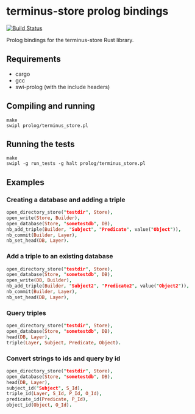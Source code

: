 # terminus-store prolog bindings

[![Build Status](https://travis-ci.com/terminusdb/terminus_store_prolog.svg?branch=master)](https://travis-ci.com/terminusdb/terminus_store_prolog)

Prolog bindings for the terminus-store Rust library.

## Requirements

* cargo
* gcc
* swi-prolog (with the include headers)

## Compiling and running

```
make
swipl prolog/terminus_store.pl
```

## Running the tests
```
make
swipl -g run_tests -g halt prolog/terminus_store.pl
```


## Examples

### Creating a database and adding a triple

```prolog
open_directory_store("testdir", Store),
open_write(Store, Builder),
open_database(Store, "sometestdb", DB),
nb_add_triple(Builder, "Subject", "Predicate", value("Object")),
nb_commit(Builder, Layer),
nb_set_head(DB, Layer).
```

### Add a triple to an existing database

```prolog
open_directory_store("testdir", Store),
open_database(Store, "sometestdb", DB),
open_write(DB, Builder),
nb_add_triple(Builder, "Subject2", "Predicate2", value("Object2")),
nb_commit(Builder, Layer),
nb_set_head(DB, Layer),
```

### Query triples
```prolog
open_directory_store("testdir", Store),
open_database(Store, "sometestdb", DB),
head(DB, Layer),
triple(Layer, Subject, Predicate, Object).
```

### Convert strings to ids and query by id
```prolog
open_directory_store("testdir", Store),
open_database(Store, "sometestdb", DB),
head(DB, Layer),
subject_id("Subject", S_Id),
triple_id(Layer, S_Id, P_Id, O_Id),
predicate_id(Predicate, P_Id),
object_id(Object, O_Id).
```
